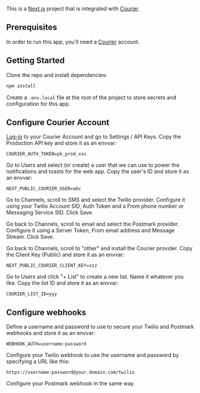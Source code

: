 This is a [Next.js](https://nextjs.org/) project that is integrated with [Courier](https://courier.com).

## Prerequisites

In order to run this app, you'll need a [Courier](https://courier.com/?utm_source=courier-raffle&utm_medium=code-template&utm_campaign=devrel-apps) account.

## Getting Started

Clone the repo and install dependencies:

```bash
npm install
```

Create a `.env.local` file at the root of the project to store secrets and configuration for this app.


## Configure Courier Account

[Log-in](https://app.courier.com/?utm_source=courier-raffle&utm_medium=code-template&utm_campaign=devrel-apps) to your Courier Account and go to Settings / API Keys. Copy the Production API key and store it as an envvar:

`COURIER_AUTH_TOKEN=pk_prod_xxx`

Go to Users and select (or create) a user that we can use to power the notifications and toasts for the web app. Copy the user's ID and store it as an envvar:

`NEXT_PUBLIC_COURIER_USER=abc`

Go to Channels, scroll to SMS and select the Twilio provider. Configure it using your Twilio Account SID, Auth Token and a From phone number or Messaging Service SID. Click Save.

Go back to Channels, scroll to email and select the Postmark provider. Configure it using a Server Token, From email address and Message Stream. Click Save.

Go back to Channels, scroll to "other" and install the Courier provider. Copy the Client Key (Public) and store it as an envvar:

`NEXT_PUBLIC_COURIER_CLIENT_KEY=zzz`

Go to Users and click "+ List" to create a new list. Name it whatever you like. Copy the list ID and store it as an envvar:

`COURIER_LIST_ID=yyy`


## Configure webhooks

Define a username and password to use to secure your Twilio and Postmark webhooks and store it as an envvar:

`WEBHOOK_AUTH=username:password`

Configure your Twilio webhook to use the username and password by specifying a URL like this:

`https://username:password@your.domain.com/twilio`

Configure your Postmark webhook in the same way. 


